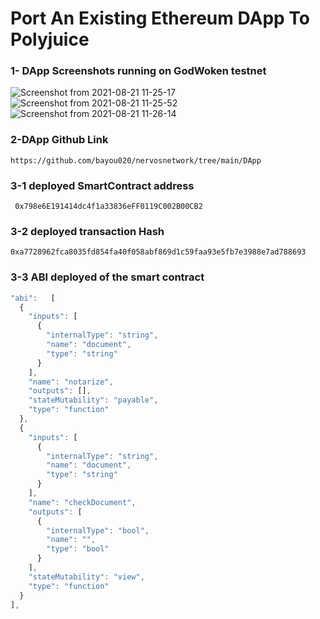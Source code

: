 #  Port An Existing Ethereum DApp To Polyjuice
### 1- DApp Screenshots running on GodWoken testnet
![Screenshot from 2021-08-21 11-25-17](https://user-images.githubusercontent.com/28756413/130318914-689e279e-24a9-4a8d-9aa6-b00d2c576fb2.png)
![Screenshot from 2021-08-21 11-25-52](https://user-images.githubusercontent.com/28756413/130318916-8229467f-f8ad-4756-9a19-2d7846f90401.png)
![Screenshot from 2021-08-21 11-26-14](https://user-images.githubusercontent.com/28756413/130318917-14e21497-9dbd-470d-91b3-5a8237b7bc41.png)


### 2-DApp Github Link
```
https://github.com/bayou020/nervosnetwork/tree/main/DApp
```
### 3-1 deployed SmartContract address 
```
 0x798e6E191414dc4f1a33836eFF0119C002B00CB2
 ```
 ### 3-2 deployed transaction Hash
 ```
0xa7728962fca8035fd854fa40f058abf869d1c59faa93e5fb7e3988e7ad788693

  ```
  ### 3-3 ABI deployed of the smart contract
  
  ```javascript 
"abi":   [
    {
      "inputs": [
        {
          "internalType": "string",
          "name": "document",
          "type": "string"
        }
      ],
      "name": "notarize",
      "outputs": [],
      "stateMutability": "payable",
      "type": "function"
    },
    {
      "inputs": [
        {
          "internalType": "string",
          "name": "document",
          "type": "string"
        }
      ],
      "name": "checkDocument",
      "outputs": [
        {
          "internalType": "bool",
          "name": "",
          "type": "bool"
        }
      ],
      "stateMutability": "view",
      "type": "function"
    }
  ],
  ```
 
